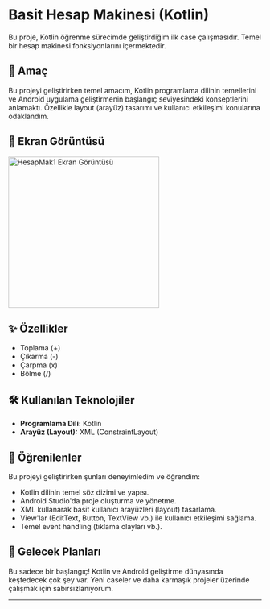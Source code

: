 # Basit Hesap Makinesi (Kotlin)

Bu proje, Kotlin öğrenme sürecimde geliştirdiğim ilk case çalışmasıdır. Temel bir hesap makinesi fonksiyonlarını içermektedir.

## 🎯 Amaç

Bu projeyi geliştirirken temel amacım, Kotlin programlama dilinin temellerini ve Android uygulama geliştirmenin başlangıç seviyesindeki konseptlerini anlamaktı. Özellikle layout (arayüz) tasarımı ve kullanıcı etkileşimi konularına odaklandım.

## 📱 Ekran Görüntüsü


<img src="https://github.com/user-attachments/assets/27ef82cf-936c-4f07-9068-c07905a8c850" alt="HesapMak1 Ekran Görüntüsü" width="300"/>



## ✨ Özellikler

* Toplama (+)
* Çıkarma (-)
* Çarpma (x)
* Bölme (/)

## 🛠️ Kullanılan Teknolojiler

* **Programlama Dili:** Kotlin
* **Arayüz (Layout):** XML (ConstraintLayout)

## 🚀 Öğrenilenler

Bu projeyi geliştirirken şunları deneyimledim ve öğrendim:

* Kotlin dilinin temel söz dizimi ve yapısı.
* Android Studio'da proje oluşturma ve yönetme.
* XML kullanarak basit kullanıcı arayüzleri (layout) tasarlama.
* View'lar (EditText, Button, TextView vb.) ile kullanıcı etkileşimi sağlama.
* Temel event handling (tıklama olayları vb.).

## 🔮 Gelecek Planları

Bu sadece bir başlangıç! Kotlin ve Android geliştirme dünyasında keşfedecek çok şey var. Yeni caseler ve daha karmaşık projeler üzerinde çalışmak için sabırsızlanıyorum.

---


